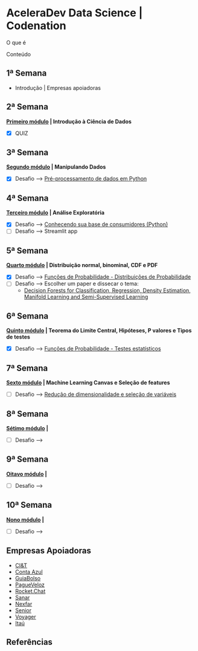 # AceleraDev Data Science | Codenation

O que é 

Conteúdo

1ª Semana
-
- Introdução | Empresas apoiadoras

2ª Semana
- 
 **[Primeiro módulo]() | Introdução à Ciência de Dados**
- [x] QUIZ

3ª Semana
- 
**[Segundo módulo]() | Manipulando Dados**
- [x] Desafio --> [Pré-processamento de dados em Python]()

4ª Semana
- 
**[Terceiro módulo]() | Análise Exploratória**
- [x] Desafio --> [Conhecendo sua base de consumidores (Python)]()
- [ ] Desafio --> Streamlit app

5ª Semana
- 
**[Quarto módulo]() | Distribuição normal, binominal, CDF e PDF**
- [x] Desafio --> [Funções de Probabilidade - Distribuições de Probabilidade]()
- [ ] Desafio --> Escolher um paper e dissecar o tema:
  - [Decision Forests for Classification, Regression, Density Estimation, Manifold Learning and Semi-Supervised Learning](https://www.microsoft.com/en-us/research/wp-content/uploads/2016/02/decisionForests_MSR_TR_2011_114.pdf)

6ª Semana
- 
**[Quinto módulo]() | Teorema do Limite Central, Hipóteses, P valores e Tipos de testes**
- [x] Desafio --> [Funções de Probabilidade - Testes estatísticos]()

7ª Semana
- 
**[Sexto módulo]() | Machine Learning Canvas e Seleção de features**
- [ ] Desafio --> [Redução de dimensionalidade e seleção de variáveis]()

8ª Semana
- 
**[Sétimo módulo]() |**
- [ ] Desafio -->

9ª Semana
- 
**[Oitavo módulo]() |**
- [ ] Desafio -->

10ª Semana
- 
**[Nono módulo]() |**
- [ ] Desafio -->

Empresas Apoiadoras
- 
* [CI&T](https://br.ciandt.com/carreiras/we-are-hiring)
* [Conta Azul](https://contaazul.com/carreiras/)
* [GuiaBolso](https://jobs.kenoby.com/guiabolso)
* [PagueVeloz](https://www.pagueveloz.com.br/)
* [Rocket.Chat](https://rocket.chat/jobs)
* [Sanar](https://jobs.kenoby.com/sanar)
* [Nexfar](https://nexfar.com.br/#/)
* [Senior](https://www.senior.com.br/carreiras)
* [Voyager](https://www.voyagerportal.com/company/)
* [Itaú](https://www.itau.com.br/sobre/quem-somos/)


## Referências




